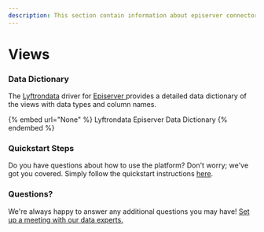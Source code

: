 ```yaml
---
description: This section contain information about episerver connector views information
---
```


# Views

### Data Dictionary

The [Lyftrondata](https://www.lyftrondata.com/) driver for [Episerver](None/)[ ](https://www.lyftrondata.com/integration/episerver/)provides a detailed data dictionary of the views with data types and column names.

{% embed url="None" %}
Lyftrondata Episerver Data Dictionary
{% endembed %}

### Quickstart Steps

Do you have questions about how to use the platform? Don't worry; we've got you covered. Simply follow the quickstart instructions [here](../README.md).

### Questions? <a href="#questions" id="questions"></a>

We're always happy to answer any additional questions you may have! [Set up a meeting with our data experts.](https://www.lyftrondata.com/book-a-meeting/)


